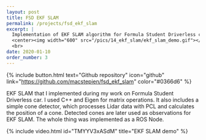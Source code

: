 ```yaml
---
layout: post
title: FSD EKF SLAM
permalink: /projects/fsd_ekf_slam
excerpt: |
  Implementation of EKF SLAM algorithm for Formula Student Driverless car
  <center><img width="600" src="/pics/14_ekf_slam/ekf_slam_demo.gif"></center>
  <br>
date: 2020-01-10
order_number: 3
---
```

{% include button.html text="Github repository" icon="github" link="https://github.com/macstepien/fsd_ekf_slam" color="#0366d6" %}

EKF SLAM that I implemented during my work on Formula Student Driverless car. I used C++ and Eigen for matrix operations. It also includes a simple cone detector, which processes Lidar data with PCL and calculates the position of a cone. Detected cones are later used as observations for EKF SLAM. The whole thing was implemented as a ROS Node.

{% include video.html id="TMYYV3xASdM" title="EKF SLAM demo" %}
